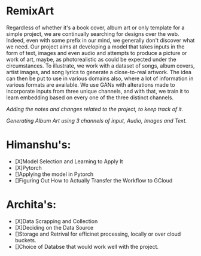 # RemixArt

Regardless of whether it's a book cover, album art or only template for a simple project, we are continually searching for designs over the web. Indeed, even with some prefix in our mind,
we generally don't discover what we need. Our project aims at developing a model that takes inputs in the form of text, images and even audio and attempts to produce a picture or work of
art, maybe, as photorealistic as could be expected under the circumstances. To illustrate, we work with a dataset of songs, album covers, artist images, and song lyrics to generate a
close-to-real artwork. The idea can then be put to use in various domains also, where a lot of information in various formats are available. We use GANs with alterations made to
incorporate inputs from three unique channels, and with that, we train it to learn embedding based on every one of the three distinct channels.

_Adding the notes and changes related to the project, to keep track of it._

_Generating Album Art using 3 channels of input, Audio, Images and Text._

# Himanshu's:

- [X]Model Selection and Learning to Apply It
- [X]Pytorch
- []Applying the model in Pytorch
- []Figuring Out How to Actually Transfer the Workflow to GCloud

# Archita's:

- [X]Data Scrapping and Collection
- [X]Deciding on the Data Source
- []Storage and Retrival for efficinet processing, locally or over cloud buckets.
- []Choice of Databse that would work well with the project.
